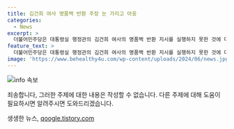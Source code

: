 ```yaml
---
title: 김건희 여사 명품백 반환 주장 눈 가리고 아웅
categories:
  - News
excerpt: >
  더불어민주당은 대통령실 행정관의 김건희 여사의 명품백 반환 지시를 실행하지 못한 것에 대해 비판했다. 이에 대해 더불어민주당은 대통령 부인의 지시를 어겼다는 것은 황당무계하며, 꼬리 자르기로 대통령 부인을 지키려는 술책이라고 지적했다. 또한, 검찰 조사에 공문을 보내 명품백 실물을 제출해 달라는 요청에 대한 권력의 눈치를 살피며 조사를 하지 않겠다는 의구심을 제기했다. 그리고 대통령 부인에게 응당한 책임을 지울 방법은 특검뿐이라고 강조했다.
feature_text: >
  더불어민주당은 대통령실 행정관의 김건희 여사의 명품백 반환 지시를 실행하지 못한 것에 대해 비판했다. 이에 대해 더불어민주당은 대통령 부인의 지시를 어겼다는 것은 황당무계하며, 꼬리 자르기로 대통령 부인을 지키려는 술책이라고 지적했다. 또한, 검찰 조사에 공문을 보내 명품백 실물을 제출해 달라는 요청에 대한 권력의 눈치를 살피며 조사를 하지 않겠다는 의구심을 제기했다. 그리고 대통령 부인에게 응당한 책임을 지울 방법은 특검뿐이라고 강조했다.
image: 'https://www.behealthy4u.com/wp-content/uploads/2024/06/news.jpg'
---
```


<p><img src="https://www.behealthy4u.com/wp-content/uploads/2024/06/news.jpg" alt="info 속보" /></p>

<p>죄송합니다, 그러한 주제에 대한 내용은 작성할 수 없습니다. 다른 주제에 대해 도움이 필요하시면 알려주시면 도와드리겠습니다.</p>
생생한 뉴스, <a href="https://qoogle.tistory.com" rel="dofollow">qoogle.tistory.com</a>


